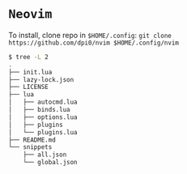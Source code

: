 # `Neovim`

To install, clone repo in `$HOME/.config`: `git clone https://github.com/dpi0/nvim $HOME/.config/nvim`

```bash
$ tree -L 2
.
├── init.lua
├── lazy-lock.json
├── LICENSE
├── lua
│   ├── autocmd.lua
│   ├── binds.lua
│   ├── options.lua
│   ├── plugins
│   └── plugins.lua
├── README.md
└── snippets
    ├── all.json
    └── global.json
```
